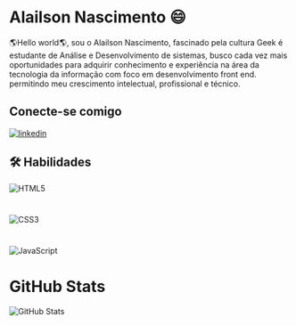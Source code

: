 # Alailson Nascimento 😄

🌎Hello world🌎, sou o Alailson Nascimento, fascinado pela cultura Geek é estudante de Análise e Desenvolvimento de sistemas, busco cada vez  mais oportunidades para adquirir  conhecimento e experiência na área da tecnologia da informação com foco em desenvolvimento front end. permitindo meu crescimento intelectual, profissional e técnico.

## Conecte-se comigo
[![linkedin](https://img.shields.io/badge/linkedin-0A66C2?style=for-the-badge&logo=linkedin&logoColor=white)](https://www.linkedin.com/in/alailson-nascimento/)


## 🛠 Habilidades

![HTML5](https://img.shields.io/badge/HTML5-000?style=for-the-badge&logo=html5)
#
![CSS3](https://img.shields.io/badge/CSS3-000?style=for-the-badge&logo=css3&logoColor=264CE4)
#
![JavaScript](https://img.shields.io/badge/JavaScript-000?style=for-the-badge&logo=javascript)

# GitHub Stats
![GitHub Stats](https://github-readme-stats.vercel.app/api?username=Alailsonn&theme=transparent&bg_color=00FFFF&border_color=0000FF&show_icons=true&icon_color=4B0082&title_color=0000FF&text_color=FF0000)
